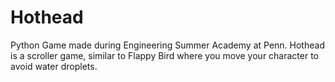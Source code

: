 # Hothead
Python Game made during Engineering Summer Academy at Penn. Hothead is a scroller game, similar to Flappy Bird where you move your character to avoid water droplets.
